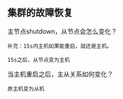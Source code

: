 ## 集群的故障恢复



主节点shutdown，从节点会怎么变化？

    补充：15s内主机如果能重启，就还是主机。

    15s之后，从节点变为主机

当主机重启之后，主从关系如何变化？

    原主机变为从机
